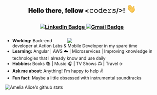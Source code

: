 <h2 align="center">𝐇𝐞𝐥𝐥𝐨 𝐭𝐡𝐞𝐫𝐞, 𝐟𝐞𝐥𝐥𝐨𝐰 <𝚌𝚘𝚍𝚎𝚛𝚜/>! <img src="https://raw.githubusercontent.com/ABSphreak/ABSphreak/master/gifs/Hi.gif" width="30px"><br/>
  <sup>
    <br/>
     <a href="https://www.linkedin.com/in/amelia-alice" target="_blank">
      <img alt="LinkedIn Badge" src="https://img.shields.io/badge/-Linkedin-F2A516?logo=Linkedin&logoColor=white&link=https://www.linkedin.com/in/amelia-alice"/>
     </a>
    <a href="mailto:ameliaalicec@gmail.com" target="_blank">
      <img alt="Gmail Badge" src="https://img.shields.io/badge/-Gmail-F2A516?logo=Gmail&logoColor=white&link=mailto:ameliaalicec@gmail.com"/>
    </a>
  </sup>
</h2>

<img align='right' src='https://im7.ezgif.com/tmp/ezgif-7-b4553dbd832d.gif' width='300"'>

 - **Working:** Back-end developer at Action Labs & Mobile Developer in my spare time
 - **Learning:** Angular | AWS :cloud: | Microservices | Improving knowledge in technologies that I already know and use daily
 - **Hobbies:** Books :books: | Music :headphones: | TV Shows :tv: | Travel :airplane:
 - **Ask me about:** Anything! I'm happy to help :v:
 - **Fun fact:**  Maybe a little obsessed with instrumental soundtracks 
 
![Amelia Alice's github stats](https://github-readme-stats.vercel.app/api?username=amycardoso&hide=["contribs"]&show_icons=true&hide_border=true&icon_color=F2A516&text_color=222126&title_color=F2A516)

